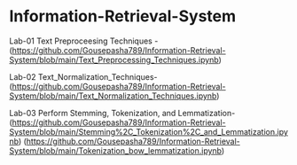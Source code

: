 # Information-Retrieval-System

Lab-01
Text Preproceesing Techniques - (https://github.com/Gousepasha789/Information-Retrieval-System/blob/main/Text_Preprocessing_Techniques.ipynb)

Lab-02
Text_Normalization_Techniques- (https://github.com/Gousepasha789/Information-Retrieval-System/blob/main/Text_Normalization_Techniques.ipynb)

Lab-03
Perform Stemming, Tokenization, and Lemmatization- (https://github.com/Gousepasha789/Information-Retrieval-System/blob/main/Stemming%2C_Tokenization%2C_and_Lemmatization.ipynb)
(https://github.com/Gousepasha789/Information-Retrieval-System/blob/main/Tokenization_bow_lemmatization.ipynb)
